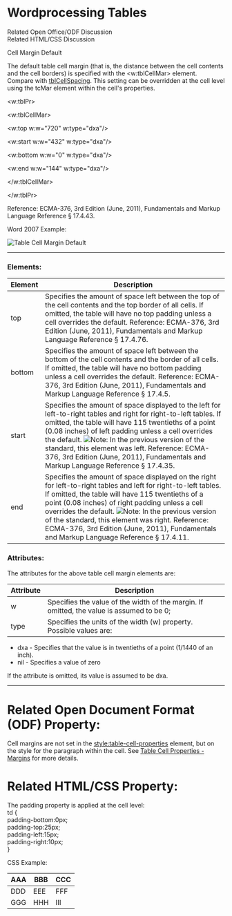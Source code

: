 # Wordprocessing Tables

Related Open Office/ODF Discussion  
Related HTML/CSS Discussion

Cell Margin Default

The default table cell margin (that is, the distance between the cell contents and the cell borders) is specified with the <w:tblCellMar> element. Compare with [tblCellSpacing](WPtableCellSpacing.md). This setting can be overridden at the cell level using the tcMar element within the cell's properties.

<w:tblPr>

<w:tblCellMar>

<w:top w:w="720" w:type="dxa"/>

<w:start w:w="432" w:type="dxa"/>

<w:bottom w:w="0" w:type="dxa"/>

<w:end w:w="144" w:type="dxa"/>

</w:tblCellMar>

</w:tblPr>

Reference: ECMA-376, 3rd Edition (June, 2011), Fundamentals and Markup Language Reference § 17.4.43.

Word 2007 Example:

![Table Cell Margin Default](images\wp-tblCellMar-1.gif)

---

### Elements:

| Element | Description                                                                                                                                                                                                                                                                                                                                                                                                                                                |
| ------- | ---------------------------------------------------------------------------------------------------------------------------------------------------------------------------------------------------------------------------------------------------------------------------------------------------------------------------------------------------------------------------------------------------------------------------------------------------------- |
| top     | Specifies the amount of space left between the top of the cell contents and the top border of all cells. If omitted, the table will have no top padding unless a cell overrides the default. Reference: ECMA-376, 3rd Edition (June, 2011), Fundamentals and Markup Language Reference § 17.4.76.                                                                                                                                                          |
| bottom  | Specifies the amount of space left between the bottom of the cell contents and the border of all cells. If omitted, the table will have no bottom padding unless a cell overrides the default. Reference: ECMA-376, 3rd Edition (June, 2011), Fundamentals and Markup Language Reference § 17.4.5.                                                                                                                                                         |
| start   | Specifies the amount of space displayed to the left for left-to-right tables and right for right-to-left tables. If omitted, the table will have 115 twentieths of a point (0.08 inches) of left padding unless a cell overrides the default. ![](images/versionConflict3.png)Note: In the previous version of the standard, this element was left. Reference: ECMA-376, 3rd Edition (June, 2011), Fundamentals and Markup Language Reference § 17.4.35.   |
| end     | Specifies the amount of space displayed on the right for left-to-right tables and left for right-to-left tables. If omitted, the table will have 115 twentieths of a point (0.08 inches) of right padding unless a cell overrides the default. ![](images/versionConflict3.png)Note: In the previous version of the standard, this element was right. Reference: ECMA-376, 3rd Edition (June, 2011), Fundamentals and Markup Language Reference § 17.4.11. |

### Attributes:

The attributes for the above table cell margin elements are:

| Attribute | Description                                                                               |
| --------- | ----------------------------------------------------------------------------------------- |
| w         | Specifies the value of the width of the margin. If omitted, the value is assumed to be 0; |
| type      | Specifies the units of the width (w) property. Possible values are:                       |

- dxa \- Specifies that the value is in twentieths of a point (1/1440 of an inch).
- nil \- Specifies a value of zero

If the attribute is omitted, its value is assumed to be dxa.

---

# Related Open Document Format (ODF) Property:

Cell margins are not set in the <style:table-cell-properties> element, but on the style for the paragraph within the cell. See [Table Cell Properties - Margins](WPtableCellProperties-Margins.md) for more details.

# Related HTML/CSS Property:

The padding property is applied at the cell level:  
td {  
padding-bottom:0px;  
padding-top:25px;  
padding-left:15px;  
padding-right:10px;  
}

CSS Example:

| AAA | BBB | CCC |
| --- | --- | --- |
| DDD | EEE | FFF |
| GGG | HHH | III |
